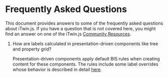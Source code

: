 # Frequently Asked Questions

This document provides answers to some of the frequently asked questions about iTwin.js.
If you have a question that is not covered here, you might find an answer on one of the iTwin.js [Community Resources](./CommunityResources.md).

1. How are labels calculated in presentation-driven components like tree and property grid?

    Presentation-driven components apply default BIS rules when creating content for these components. The rules include some label overrides whose behavior is described in detail [here]($docs/presentation/Advanced/DefaultBisRules.md#label-overrides).
